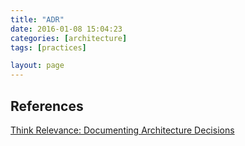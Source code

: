 ```yaml
---
title: "ADR"
date: 2016-01-08 15:04:23
categories: [architecture]
tags: [practices]

layout: page
---
```


## References

[Think Relevance: Documenting Architecture Decisions](http://thinkrelevance.com/blog/2011/11/15/documenting-architecture-decisions)